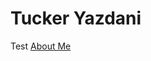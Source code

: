 <h1> Tucker Yazdani </h1>
<body> 
Test
<a href="about.html" title="About Me">About Me</a>
<a href="https://https://www.linkedin.com/in/tuckeryazdani/" title="LinkedIn"</a>
</body>
